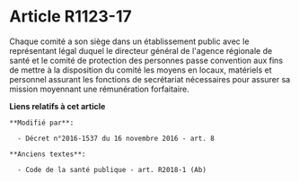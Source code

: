 # Article R1123-17

Chaque comité a son siège dans un établissement public avec le représentant légal duquel le directeur général de l'agence
régionale de santé et le comité de protection des personnes passe convention aux fins de mettre à la disposition du comité
les moyens en locaux, matériels et personnel assurant les fonctions de secrétariat nécessaires pour assurer sa mission
moyennant une rémunération forfaitaire.

**Liens relatifs à cet article**

	**Modifié par**:

	  - Décret n°2016-1537 du 16 novembre 2016 - art. 8

	**Anciens textes**:

	  - Code de la santé publique - art. R2018-1 (Ab)
